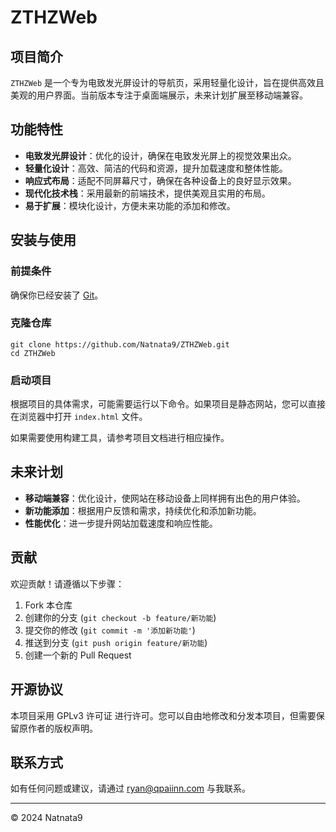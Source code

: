# ZTHZWeb

## 项目简介

`ZTHZWeb` 是一个专为电致发光屏设计的导航页，采用轻量化设计，旨在提供高效且美观的用户界面。当前版本专注于桌面端展示，未来计划扩展至移动端兼容。 

## 功能特性

- **电致发光屏设计**：优化的设计，确保在电致发光屏上的视觉效果出众。
- **轻量化设计**：高效、简洁的代码和资源，提升加载速度和整体性能。
- **响应式布局**：适配不同屏幕尺寸，确保在各种设备上的良好显示效果。
- **现代化技术栈**：采用最新的前端技术，提供美观且实用的布局。
- **易于扩展**：模块化设计，方便未来功能的添加和修改。

## 安装与使用

### 前提条件

确保你已经安装了 [Git](https://git-scm.com/)。

### 克隆仓库

```
git clone https://github.com/Natnata9/ZTHZWeb.git
cd ZTHZWeb
```

### 启动项目

根据项目的具体需求，可能需要运行以下命令。如果项目是静态网站，您可以直接在浏览器中打开 `index.html` 文件。

如果需要使用构建工具，请参考项目文档进行相应操作。

## 未来计划

- **移动端兼容**：优化设计，使网站在移动设备上同样拥有出色的用户体验。
- **新功能添加**：根据用户反馈和需求，持续优化和添加新功能。
- **性能优化**：进一步提升网站加载速度和响应性能。

## 贡献

欢迎贡献！请遵循以下步骤：

1. Fork 本仓库
2. 创建你的分支 (`git checkout -b feature/新功能`)
3. 提交你的修改 (`git commit -m '添加新功能'`)
4. 推送到分支 (`git push origin feature/新功能`)
5. 创建一个新的 Pull Request

## 开源协议

本项目采用 GPLv3 许可证 进行许可。您可以自由地修改和分发本项目，但需要保留原作者的版权声明。

## 联系方式

如有任何问题或建议，请通过 ryan@qpaiinn.com 与我联系。

------

© 2024  Natnata9
